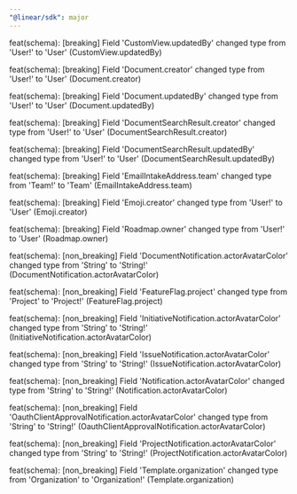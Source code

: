 ```yaml
---
"@linear/sdk": major
---
```



feat(schema): [breaking] Field 'CustomView.updatedBy' changed type from 'User!' to 'User' (CustomView.updatedBy)

feat(schema): [breaking] Field 'Document.creator' changed type from 'User!' to 'User' (Document.creator)

feat(schema): [breaking] Field 'Document.updatedBy' changed type from 'User!' to 'User' (Document.updatedBy)

feat(schema): [breaking] Field 'DocumentSearchResult.creator' changed type from 'User!' to 'User' (DocumentSearchResult.creator)

feat(schema): [breaking] Field 'DocumentSearchResult.updatedBy' changed type from 'User!' to 'User' (DocumentSearchResult.updatedBy)

feat(schema): [breaking] Field 'EmailIntakeAddress.team' changed type from 'Team!' to 'Team' (EmailIntakeAddress.team)

feat(schema): [breaking] Field 'Emoji.creator' changed type from 'User!' to 'User' (Emoji.creator)

feat(schema): [breaking] Field 'Roadmap.owner' changed type from 'User!' to 'User' (Roadmap.owner)

feat(schema): [non_breaking] Field 'DocumentNotification.actorAvatarColor' changed type from 'String' to 'String!' (DocumentNotification.actorAvatarColor)

feat(schema): [non_breaking] Field 'FeatureFlag.project' changed type from 'Project' to 'Project!' (FeatureFlag.project)

feat(schema): [non_breaking] Field 'InitiativeNotification.actorAvatarColor' changed type from 'String' to 'String!' (InitiativeNotification.actorAvatarColor)

feat(schema): [non_breaking] Field 'IssueNotification.actorAvatarColor' changed type from 'String' to 'String!' (IssueNotification.actorAvatarColor)

feat(schema): [non_breaking] Field 'Notification.actorAvatarColor' changed type from 'String' to 'String!' (Notification.actorAvatarColor)

feat(schema): [non_breaking] Field 'OauthClientApprovalNotification.actorAvatarColor' changed type from 'String' to 'String!' (OauthClientApprovalNotification.actorAvatarColor)

feat(schema): [non_breaking] Field 'ProjectNotification.actorAvatarColor' changed type from 'String' to 'String!' (ProjectNotification.actorAvatarColor)

feat(schema): [non_breaking] Field 'Template.organization' changed type from 'Organization' to 'Organization!' (Template.organization)